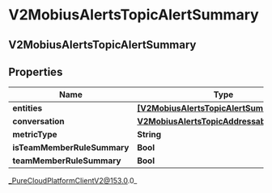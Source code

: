 # V2MobiusAlertsTopicAlertSummary

## V2MobiusAlertsTopicAlertSummary

## Properties

|Name | Type | Description | Notes|
|------------ | ------------- | ------------- | -------------|
| **entities** | [**[V2MobiusAlertsTopicAlertSummaryEntity]**](V2MobiusAlertsTopicAlertSummaryEntity) |  | [optional] |
| **conversation** | [**V2MobiusAlertsTopicAddressableEntityRef**](V2MobiusAlertsTopicAddressableEntityRef) |  | [optional] |
| **metricType** | **String** |  | [optional] |
| **isTeamMemberRuleSummary** | **Bool** |  | [optional] |
| **teamMemberRuleSummary** | **Bool** |  | [optional] |



_PureCloudPlatformClientV2@153.0.0_
